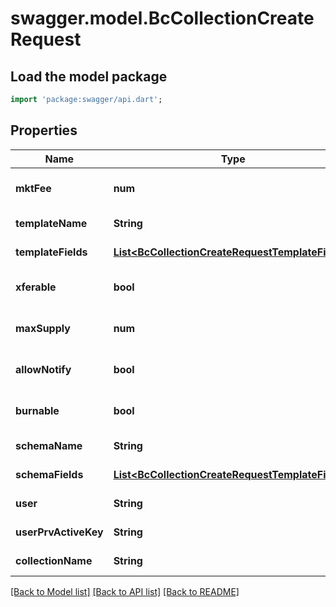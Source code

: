 # swagger.model.BcCollectionCreateRequest

## Load the model package
```dart
import 'package:swagger/api.dart';
```

## Properties
Name | Type | Description | Notes
------------ | ------------- | ------------- | -------------
**mktFee** | **num** |  | [optional] [default to null]
**templateName** | **String** |  | [default to null]
**templateFields** | [**List&lt;BcCollectionCreateRequestTemplateFields&gt;**](BcCollectionCreateRequestTemplateFields.md) |  | [default to []]
**xferable** | **bool** |  | [optional] [default to null]
**maxSupply** | **num** |  | [optional] [default to null]
**allowNotify** | **bool** |  | [optional] [default to null]
**burnable** | **bool** |  | [optional] [default to null]
**schemaName** | **String** |  | [default to null]
**schemaFields** | [**List&lt;BcCollectionCreateRequestTemplateFields&gt;**](BcCollectionCreateRequestTemplateFields.md) |  | [default to []]
**user** | **String** |  | [default to null]
**userPrvActiveKey** | **String** |  | [default to null]
**collectionName** | **String** |  | [default to null]

[[Back to Model list]](../README.md#documentation-for-models) [[Back to API list]](../README.md#documentation-for-api-endpoints) [[Back to README]](../README.md)


